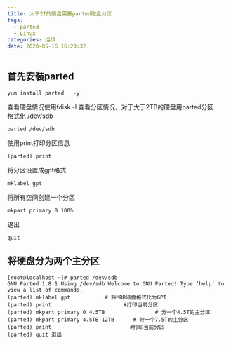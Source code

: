 ```yaml
---
title: 大于2T的硬盘需要parted磁盘分区
tags:
  - parted
  - Linux
categories: 运维
date: 2020-05-16 16:23:32
---
```

## 首先安装parted

    yum install parted   -y

查看硬盘情况使用fdisk -l 查看分区情况，对于大于2TB的硬盘用parted分区
<br/>格式化 /dev/sdb<br/>
  
    parted /dev/sdb

使用print打印分区信息

    (parted) print

将分区设置成gpt格式

    mklabel gpt    

将所有空间创建一个分区

    mkpart primary 0 100%

退出

    quit

## 将硬盘分为两个主分区

    [root@localhost ~]# parted /dev/sdb   
    GNU Parted 1.8.1 Using /dev/sdb Welcome to GNU Parted! Type ‘help’ to view a list of commands.
    (parted) mklabel gpt           # 将MBR磁盘格式化为GPT
    (parted) print                       #打印当前分区
    (parted) mkpart primary 0 4.5TB                # 分一个4.5T的主分区
    (parted) mkpart primary 4.5TB 12TB      # 分一个7.5T的主分区
    (parted) print                         #打印当前分区
    (parted) quit 退出
